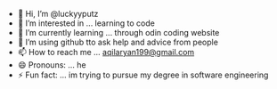 - 👋 Hi, I’m @luckyyputz
- 👀 I’m interested in ... learning to code
- 🌱 I’m currently learning ... through odin coding website
- 💞️ I’m using github tto ask help and advice from people 
- 📫 How to reach me ... aqilaryan199@gmail.com
- 😄 Pronouns: ... he
- ⚡ Fun fact: ... im trying to pursue my degree in software engineering

<!---
luckyyputz/luckyyputz is a ✨ special ✨ repository because its `README.md` (this file) appears on your GitHub profile.
You can click the Preview link to take a look at your changes.
--->

